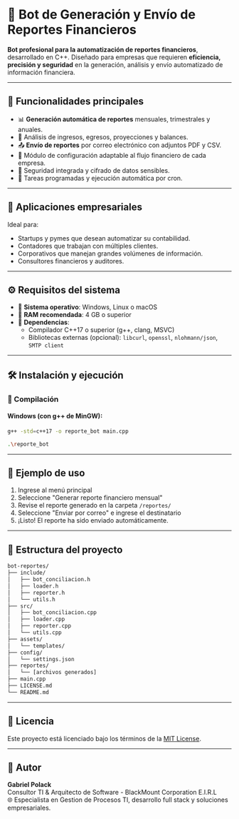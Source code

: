 # 🤖 Bot de Generación y Envío de Reportes Financieros

**Bot profesional para la automatización de reportes financieros**, desarrollado en C++. Diseñado para empresas que requieren **eficiencia, precisión y seguridad** en la generación, análisis y envío automatizado de información financiera.

---

## 🚀 Funcionalidades principales

- 📊 **Generación automática de reportes** mensuales, trimestrales y anuales.
- 🧮 Análisis de ingresos, egresos, proyecciones y balances.
- 📤 **Envío de reportes** por correo electrónico con adjuntos PDF y CSV.
- 🔧 Módulo de configuración adaptable al flujo financiero de cada empresa.
- 🔐 Seguridad integrada y cifrado de datos sensibles.
- 📅 Tareas programadas y ejecución automática por cron.

---

## 💼 Aplicaciones empresariales

Ideal para:
- Startups y pymes que desean automatizar su contabilidad.
- Contadores que trabajan con múltiples clientes.
- Corporativos que manejan grandes volúmenes de información.
- Consultores financieros y auditores.

---

## ⚙️ Requisitos del sistema

- 📌 **Sistema operativo**: Windows, Linux o macOS
- 🧠 **RAM recomendada**: 4 GB o superior
- 💾 **Dependencias**:
    - Compilador C++17 o superior (g++, clang, MSVC)
    - Bibliotecas externas (opcional): `libcurl`, `openssl`, `nlohmann/json`, `SMTP client`

---

## 🛠️ Instalación y ejecución

### 🔧 Compilación

#### Windows (con g++ de MinGW):
```bash
g++ -std=c++17 -o reporte_bot main.cpp
```

```bash
.\reporte_bot
```

---

## 🧪 Ejemplo de uso

1. Ingrese al menú principal
2. Seleccione "Generar reporte financiero mensual"
3. Revise el reporte generado en la carpeta `/reportes/`
4. Seleccione "Enviar por correo" e ingrese el destinatario
5. ¡Listo! El reporte ha sido enviado automáticamente.

---

## 📁 Estructura del proyecto

```bash
bot-reportes/
├── include/
│   ├── bot_conciliacion.h
│   ├── loader.h
│   ├── reporter.h
│   └── utils.h
├── src/
│   ├── bot_conciliacion.cpp
│   ├── loader.cpp
│   ├── reporter.cpp
│   └── utils.cpp
├── assets/
│   └── templates/
├── config/
│   └── settings.json
├── reportes/
│   └── [archivos generados]
├── main.cpp
├── LICENSE.md
└── README.md
```
---

## 📄 Licencia

Este proyecto está licenciado bajo los términos de la [MIT License](LICENSE).

---

## 👤 Autor

**Gabriel Polack**  
Consultor TI & Arquitecto de Software - BlackMount Corporation E.I.R.L  
🌐 Especialista en Gestion de Procesos TI, desarrollo full stack y soluciones empresariales.



